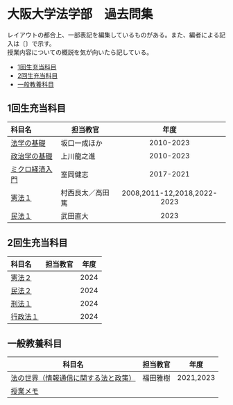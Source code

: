 # 大阪大学法学部　過去問集

レイアウトの都合上、一部表記を編集しているものがある。また、編者による記入は〔〕で示す。  
授業内容についての概説を気が向いたら記している。

- [1回生充当科目](#1回生充当科目)
- [2回生充当科目](#2回生充当科目)
- [一般教養科目](#一般教養科目)

## 1回生充当科目

|科目名|担当教官|年度|
|:-|-|:-:|
|[法学の基礎](pages/year1_freshman/law_basis.html)|坂口一成ほか|2010-2023|
|[政治学の基礎](pages/year1_freshman/politic_basis.html)|上川龍之進|2010-2023|
|[ミクロ経済入門](pages/year1_freshman/micro_primer.html)|室岡健志|2017-2021|
|[憲法１](pages/year1_freshman/constitution1.html)|村西良太／高田篤|2008,2011-12,2018,2022-2023|
|[民法１](pages/year1_freshman/civil_law1.html)|武田直大|2023|

## 2回生充当科目

|科目名|担当教官|年度|
|:-|-|:-:|
|[憲法２](pages/year2_sophomore/constitution2.html)||2024|
|[民法２](pages/year2_sophomore/civil_law2.html)||2024|
|[刑法１](pages/year2_sophomore/criminal_law1.html)||2024|
|[行政法１](pages/year2_sophomore/admin_law1.html)||2024|

## 一般教養科目

|科目名|担当教官|年度|
|-|-|:-:|
|[法の世界（情報通信に関する法と政策）](pages/liberalarts/world_of_law_IT.html)|福田雅樹|2021,2023||||
|[授業メモ](pages/liberalarts/)|||
